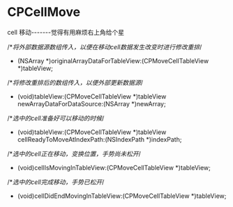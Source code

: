 # CPCellMove
cell 移动-------觉得有用麻烦右上角给个星

/**将外部数据源数组传入，以便在移动cell数据发生改变时进行修改重排*/
- (NSArray *)originalArrayDataForTableView:(CPMoveCellTableView *)tableView;

/**将修改重排后的数组传入，以便外部更新数据源*/
- (void)tableView:(CPMoveCellTableView *)tableView newArrayDataForDataSource:(NSArray *)newArray;

/**选中的cell准备好可以移动的时候*/
- (void)tableView:(CPMoveCellTableView *)tableView cellReadyToMoveAtIndexPath:(NSIndexPath *)indexPath;

/**选中的cell正在移动，变换位置，手势尚未松开*/
- (void)cellIsMovingInTableView:(CPMoveCellTableView *)tableView;

/**选中的cell完成移动，手势已松开*/
- (void)cellDidEndMovingInTableView:(CPMoveCellTableView *)tableView;
